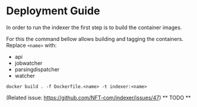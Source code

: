 # Deployment Guide

In order to run the indexer the first step is to build the container images.

For this the command bellow allows building and tagging the containers.
Replace `<name>` with:

* api
* jobwatcher
* parsingdispatcher
* watcher

`docker build . -f Dockerfile.<name> -t indexer:<name>`


(Related issue: https://github.com/NFT-com/indexer/issues/47)
** TODO **
